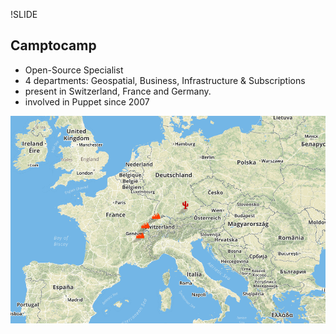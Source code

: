 !SLIDE
## Camptocamp

* Open-Source Specialist
* 4 departments: Geospatial, Business, Infrastructure & Subscriptions
* present in Switzerland, France and Germany.
* involved in Puppet since 2007

![Camptocamp Offices](../_images/c2c_offices.png)
